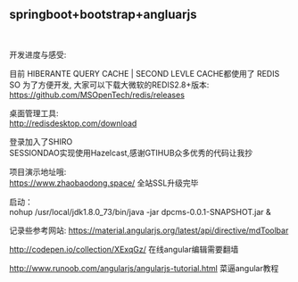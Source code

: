 <h2>springboot+bootstrap+angluarjs</h2></br>

开发进度与感受:</br>

目前 HIBERANTE QUERY CACHE | SECOND LEVLE CACHE都使用了 REDIS</br>
SO 为了方便开发, 大家可以下载大微软的REDIS2.8+版本:</br>
https://github.com/MSOpenTech/redis/releases</br>

桌面管理工具:</br>
http://redisdesktop.com/download</br>

登录加入了SHIRO</br>
SESSIONDAO实现使用Hazelcast,感谢GTIHUB众多优秀的代码让我抄</br>

项目演示地址哦:</br>
https://www.zhaobaodong.space/  全站SSL升级完毕

启动：</br>
nohup /usr/local/jdk1.8.0_73/bin/java -jar dpcms-0.0.1-SNAPSHOT.jar &

记录些参考网站:
https://material.angularjs.org/latest/api/directive/mdToolbar

http://codepen.io/collection/XExqGz/ 在线angular编辑需要翻墙

http://www.runoob.com/angularjs/angularjs-tutorial.html 菜逼angular教程


